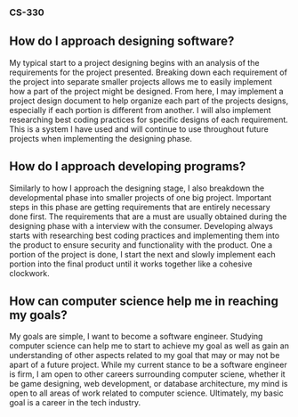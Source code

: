 ### CS-330

## How do I approach designing software? 

My typical start to a project designing begins with an analysis of the requirements for the project presented. Breaking down each requirement of the project into separate smaller projects allows me to easily implement how a part of the project might be designed. From here, I may implement a project design document to help organize each part of the projects designs, especially if each portion is different from another. I will also implement researching best coding practices for specific designs of each requirement. This is a system I have used and will continue to use throughout future projects when implementing the designing phase.

## How do I approach developing programs? 

Similarly to how I approach the designing stage, I also breakdown the developmental phase into smaller projects of one big project. Important steps in this phase are getting requirements that are entirely necessary done first. The requirements that are a must are usually obtained during the designing phase with a interview with the consumer. Developing always starts with researching best coding practices and implementing them into the product to ensure security and functionality with the product. One a portion of the project is done, I start the next and slowly implement each portion into the final product until it works together like a cohesive clockwork. 

## How can computer science help me in reaching my goals? 

My goals are simple, I want to become a software engineer. Studying computer science can help me to start to achieve my goal as well as gain an understanding of other aspects related to my goal that may or may not be apart of a future project. While my current stance to be a software engineer is firm, I am open to other careers surrounding computer sciene, whether it be game designing, web development, or database architecture, my mind is open to all areas of work related to computer science. Ultimately, my basic goal is a career in the tech industry.
